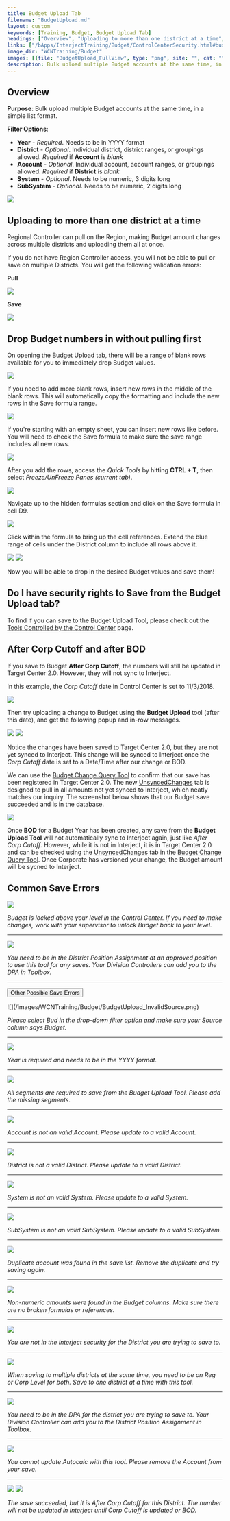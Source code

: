 ```yaml
---
title: Budget Upload Tab
filename: "BudgetUpload.md"
layout: custom
keywords: [Training, Budget, Budget Upload Tab]
headings: ["Overview", "Uploading to more than one district at a time", "Drop Budget numbers in without pulling first", "Do I have security rights to Save from the Budget Upload tab?", "After Corp Cutoff and after BOD", "Common Save Errors"]
links: ["/bApps/InterjectTraining/Budget/ControlCenterSecurity.html#budget-tools-and-the-control-center", "/bApps/InterjectTraining/Budget/BudgetChangeQueryToolSummary.html", "/bApps/InterjectTraining/Budget/BudgetChangeQuery_UnsyncedChanges.html", "/bApps/InterjectTraining/Budget/BudgetChangeQuery_UnsyncedChanges.html", "/bApps/InterjectTraining/Budget/BudgetChangeQueryToolSummary.html"]
image_dir: "WCNTraining/Budget"
images: [{file: "BudgetUpload_FullView", type: "png", site: "", cat: "", sub: "", report: "", ribbon: "", config: ""}, {file: "BudgetUpload_MultipleDistrictsPull", type: "png", site: "", cat: "", sub: "", report: "", ribbon: "", config: ""}, {file: "BudgetUpload_MultipleDistrictsSave", type: "png", site: "", cat: "", sub: "", report: "", ribbon: "", config: ""}, {file: "BudgetUpload_BlankRowsDefault", type: "png", site: "", cat: "", sub: "", report: "", ribbon: "", config: ""}, {file: "BudgetUpload_InsertNewRowsMiddle", type: "png", site: "", cat: "", sub: "", report: "", ribbon: "", config: ""}, {file: "BudgetUpload_InsertNewRowsFromEmpty", type: "png", site: "", cat: "", sub: "", report: "", ribbon: "", config: ""}, {file: "BudgetUpload_QuickTools", type: "png", site: "", cat: "", sub: "", report: "", ribbon: "", config: ""}, {file: "BudgetUpload_SaveFormula", type: "png", site: "", cat: "", sub: "", report: "", ribbon: "", config: ""}, {file: "BudgetUpload_SmallSaveRange", type: "png", site: "", cat: "", sub: "", report: "", ribbon: "", config: ""}, {file: "BudgetUpload_BigSaveRange", type: "png", site: "", cat: "", sub: "", report: "", ribbon: "", config: ""}, {file: "BudgetUpload_CCAfterCorpCutoff", type: "png", site: "", cat: "", sub: "", report: "", ribbon: "", config: ""}, {file: "BudgetUpload_AfterCorpCutoffMessage", type: "png", site: "", cat: "", sub: "", report: "", ribbon: "", config: ""}, {file: "BudgetUpload_AfterCorpCutoffRowMessage", type: "png", site: "", cat: "", sub: "", report: "", ribbon: "", config: ""}, {file: "BudgetUpload_UnsyncedChangesBCQuery", type: "png", site: "", cat: "", sub: "", report: "", ribbon: "", config: ""}, {file: "BudgetUpload_LockLevelError", type: "png", site: "", cat: "", sub: "", report: "", ribbon: "", config: ""}, {file: "BudgetUpload_DPAError", type: "png", site: "", cat: "", sub: "", report: "", ribbon: "", config: ""}, {file: "BudgetUpload_InvalidSource", type: "png", site: "", cat: "", sub: "", report: "", ribbon: "", config: ""}, {file: "BudgetUpload_InvalidYear", type: "png", site: "", cat: "", sub: "", report: "", ribbon: "", config: ""}, {file: "BudgetUpload_IncompleteGLString", type: "png", site: "", cat: "", sub: "", report: "", ribbon: "", config: ""}, {file: "BudgetUpload_InvalidAccount", type: "png", site: "", cat: "", sub: "", report: "", ribbon: "", config: ""}, {file: "BudgetUpload_InvalidDistrict", type: "png", site: "", cat: "", sub: "", report: "", ribbon: "", config: ""}, {file: "BudgetUpload_InvalidSystem", type: "png", site: "", cat: "", sub: "", report: "", ribbon: "", config: ""}, {file: "BudgetUpload_InvalidSubSystem", type: "png", site: "", cat: "", sub: "", report: "", ribbon: "", config: ""}, {file: "BudgetUpload_DuplicateAccount", type: "png", site: "", cat: "", sub: "", report: "", ribbon: "", config: ""}, {file: "BudgetUpload_InvalidAmount", type: "png", site: "", cat: "", sub: "", report: "", ribbon: "", config: ""}, {file: "BudgetUpload_DistrictNotinRightsRow", type: "png", site: "", cat: "", sub: "", report: "", ribbon: "", config: ""}, {file: "BudgetUpload_RegCorpMultipleDistrictError", type: "png", site: "", cat: "", sub: "", report: "", ribbon: "", config: ""}, {file: "BudgetUpload_NotinDPAforDistrict", type: "png", site: "", cat: "", sub: "", report: "", ribbon: "", config: ""}, {file: "BudgetUpload_CannotUpdateAutocalcs", type: "png", site: "", cat: "", sub: "", report: "", ribbon: "", config: ""}, {file: "BudgetUpload_AfterCorpCutoffMessage", type: "png", site: "", cat: "", sub: "", report: "", ribbon: "", config: ""}, {file: "BudgetUpload_AfterCorpCutoffRowMessageSingle", type: "png", site: "", cat: "", sub: "", report: "", ribbon: "", config: ""}]
description: Bulk upload multiple Budget accounts at the same time, in a simple list format.
---
```


## Overview

**Purpose**:  Bulk upload multiple Budget accounts at the same time, in a simple list format.

**Filter Options**:

* **Year** - *Required*. Needs to be in YYYY format
* **District** - *Optional*. Individual district, district ranges, or groupings allowed. *Required* if **Account** is *blank*
* **Account** - *Optional*. Individual account, account ranges, or groupings allowed. *Required* if **District** is *blank*
* **System** - *Optional*. Needs to be numeric, 3 digits long
* **SubSystem** - *Optional*. Needs to be numeric, 2 digits long

![](/images/WCNTraining/Budget/BudgetUpload_FullView.png)

## Uploading to more than one district at a time

Regional Controller can pull on the Region, making Budget amount changes across multiple districts and uploading them all at once.

If you do not have Region Controller access, you will not be able to pull or save on multiple Districts. You will get the following validation errors:

**Pull**

![](/images/WCNTraining/Budget/BudgetUpload_MultipleDistrictsPull.png)

**Save**

![](/images/WCNTraining/Budget/BudgetUpload_MultipleDistrictsSave.png)

## Drop Budget numbers in without pulling first

On opening the Budget Upload tab, there will be a range of blank rows available for you to immediately drop Budget values. 

![](/images/WCNTraining/Budget/BudgetUpload_BlankRowsDefault.png)

If you need to add more blank rows, insert new rows in the middle of the blank rows. This will automatically copy the formatting and include the new rows in the Save formula range.

![](/images/WCNTraining/Budget/BudgetUpload_InsertNewRowsMiddle.png)

If you're starting with an empty sheet, you can insert new rows like before. You will need to check the Save formula to make sure the save range includes all new rows.

![](/images/WCNTraining/Budget/BudgetUpload_InsertNewRowsFromEmpty.png)

After you add the rows, access the *Quick Tools* by hitting **CTRL + T**, then select *Freeze/UnFreeze Panes (current tab)*.

![](/images/WCNTraining/Budget/BudgetUpload_QuickTools.png)

Navigate up to the hidden formulas section and click on the Save formula in cell D9.

![](/images/WCNTraining/Budget/BudgetUpload_SaveFormula.png)

Click within the formula to bring up the cell references. Extend the blue range of cells under the District column to include all rows above it.

![](/images/WCNTraining/Budget/BudgetUpload_SmallSaveRange.png)
![](/images/WCNTraining/Budget/BudgetUpload_BigSaveRange.png)

Now you will be able to drop in the desired Budget values and save them!

## Do I have security rights to Save from the Budget Upload tab?

To find if you can save to the Budget Upload Tool, please check out the [Tools Controlled by the Control Center](/bApps/InterjectTraining/Budget/ControlCenterSecurity.html#budget-tools-and-the-control-center) page.

## After Corp Cutoff and after BOD

If you save to Budget **After Corp Cutoff**, the numbers will still be updated in Target Center 2.0. However, they will not sync to Interject.

In this example, the *Corp Cutoff* date in Control Center is set to 11/3/2018.

![](/images/WCNTraining/Budget/BudgetUpload_CCAfterCorpCutoff.png)

Then try uploading a change to Budget using the **Budget Upload** tool (after this date), and get the following popup and in-row messages.

![](/images/WCNTraining/Budget/BudgetUpload_AfterCorpCutoffMessage.png)
![](/images/WCNTraining/Budget/BudgetUpload_AfterCorpCutoffRowMessage.png)

Notice the changes have been saved to Target Center 2.0, but they are not yet synced to Interject. This change will be synced to Interject once the *Corp Cutoff* date is set to a Date/Time after our change or BOD.

We can use the [Budget Change Query Tool](/bApps/InterjectTraining/Budget/BudgetChangeQueryToolSummary.html) to confirm that our save has been registered in Target Center 2.0. The new [UnsyncedChanges](/bApps/InterjectTraining/Budget/BudgetChangeQuery_UnsyncedChanges.html) tab is designed to pull in all amounts not yet synced to Interject, which neatly matches our inquiry. The screenshot below shows that our Budget save succeeded and is in the database.

![](/images/WCNTraining/Budget/BudgetUpload_UnsyncedChangesBCQuery.png)

Once **BOD** for a Budget Year has been created, any save from the **Budget Upload Tool** will not automatically sync to Interject again, just like *After Corp Cutoff*. However, while it is not in Interject, it is in Target Center 2.0 and can be checked using the [UnsyncedChanges](/bApps/InterjectTraining/Budget/BudgetChangeQuery_UnsyncedChanges.html) tab in the [Budget Change Query Tool](/bApps/InterjectTraining/Budget/BudgetChangeQueryToolSummary.html). Once Corporate has versioned your change, the Budget amount will be sycned to Interject.

## Common Save Errors

![](/images/WCNTraining/Budget/BudgetUpload_LockLevelError.png)

*Budget is locked above your level in the Control Center. If you need to make changes, work with your supervisor to unlock Budget back to your level.*

___
![](/images/WCNTraining/Budget/BudgetUpload_DPAError.png)

*You need to be in the District Position Assignment at an approved position to use this tool for any saves. Your Division Controllers can add you to the DPA in Toolbox.*

___
<button class="collapsible">Other Possible Save Errors</button>
<div markdown="1" class="panel">
![](/images/WCNTraining/Budget/BudgetUpload_InvalidSource.png)

*Please select Bud in the drop-down filter option and make sure your Source column says Budget.*

___
![](/images/WCNTraining/Budget/BudgetUpload_InvalidYear.png)

*Year is required and needs to be in the YYYY format.*
        
___
![](/images/WCNTraining/Budget/BudgetUpload_IncompleteGLString.png)

*All segments are required to save from the Budget Upload Tool. Please add the missing segments.*

___
![](/images/WCNTraining/Budget/BudgetUpload_InvalidAccount.png)

*Account is not an valid Account. Please update to a valid Account.*
        
___
![](/images/WCNTraining/Budget/BudgetUpload_InvalidDistrict.png)

*District is not a valid District. Please update to a valid District.*

___
![](/images/WCNTraining/Budget/BudgetUpload_InvalidSystem.png)

*System is not an valid System. Please update to a valid System.*
        
___
![](/images/WCNTraining/Budget/BudgetUpload_InvalidSubSystem.png)

*SubSystem is not an valid SubSystem. Please update to a valid SubSystem.*

___
![](/images/WCNTraining/Budget/BudgetUpload_DuplicateAccount.png)

*Duplicate account was found in the save list. Remove the duplicate and try saving again.*
        
___
![](/images/WCNTraining/Budget/BudgetUpload_InvalidAmount.png)

*Non-numeric amounts were found in the Budget columns. Make sure there are no broken formulas or references.*

___
![](/images/WCNTraining/Budget/BudgetUpload_DistrictNotinRightsRow.png)

*You are not in the Interject security for the District you are trying to save to.*

___
![](/images/WCNTraining/Budget/BudgetUpload_RegCorpMultipleDistrictError.png)

*When saving to multiple districts at the same time, you need to be on Reg or Corp Level for both. Save to one district at a time with this tool.*
        
___
![](/images/WCNTraining/Budget/BudgetUpload_NotinDPAforDistrict.png)

*You need to be in the DPA for the district you are trying to save to. Your Division Controller can add you to the District Position Assignment in Toolbox.*

___
![](/images/WCNTraining/Budget/BudgetUpload_CannotUpdateAutocalcs.png)

*You cannot update Autocalc with this tool. Please remove the Account from your save.*
        
___
![](/images/WCNTraining/Budget/BudgetUpload_AfterCorpCutoffMessage.png)
![](/images/WCNTraining/Budget/BudgetUpload_AfterCorpCutoffRowMessageSingle.png)

*The save succeeded, but it is After Corp Cutoff for this District. The number will not be updated in Interject until Corp Cutoff is updated or BOD.*
</div>
